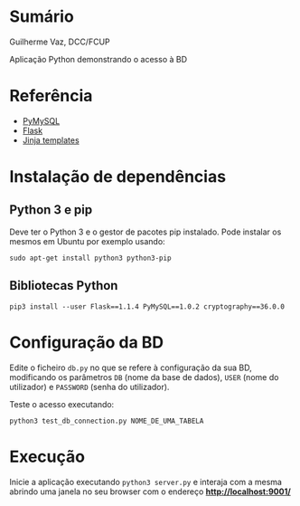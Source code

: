 
# Sumário

Guilherme Vaz, DCC/FCUP

Aplicação Python demonstrando o acesso à BD

#  Referência

- [PyMySQL](https://pymysql.readthedocs.io/)
- [Flask](https://flask.palletsprojects.com/en/2.0.x/)
- [Jinja templates](https://jinja.palletsprojects.com/en/3.0.x/)


# Instalação de dependências

## Python 3 e pip 

Deve ter o Python 3 e o gestor de pacotes pip instalado. Pode
instalar os mesmos em Ubuntu por exemplo usando:

```
sudo apt-get install python3 python3-pip
```

## Bibliotecas Python

```
pip3 install --user Flask==1.1.4 PyMySQL==1.0.2 cryptography==36.0.0
```


# Configuração da BD

Edite o ficheiro `db.py` no que se refere à configuração da sua BD, modificando os parâmetros `DB` (nome da base de dados), `USER` (nome do utilizador) e `PASSWORD` (senha do utilizador).

Teste o acesso executando:

```
python3 test_db_connection.py NOME_DE_UMA_TABELA
```



# Execução

Inicie a aplicação executando `python3 server.py` e interaja com a mesma
abrindo uma janela no seu browser  com o endereço [__http://localhost:9001/__](http://localhost:9001/) 

```

```




